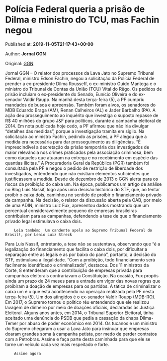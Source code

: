 
# Polícia Federal queria a prisão de Dilma e ministro do TCU, mas Fachin negou

Published at: **2019-11-05T21:17:43+00:00**

Author: **Jornal GGN**

Original: [GGN](https://jornalggn.com.br/justica/policia-federal-queria-a-prisao-de-dilma-e-ministro-do-tcu-mas-fachin-negou/)

Jornal GGN – O relator dos processos da Lava Jato no Supremo Tribunal Federal, ministro Edson Fachin, negou a solicitação da Polícia Federal de prender a ex-presidente Dilma Rousseff, o ex-ministro Guido Mantega e o ministro do Tribunal de Contas da União (TCU) Vital do Rêgo.
Os pedidos de prisão incluíam o ex-presidente do Senado, Eunício Oliveira e do ex-senador Valdir Raupp. Na manhã desta terça-feira (5), a PF cumpriu mandados de busca e apreensão. Também foram alvos, os senadores do MDB Eduardo Braga (AM), Renan Calheiros (AL) e Jader Barbalho (PA).
A ação deu prosseguimento ao inquérito que investiga o suposto repasse de R$ 40 milhões do grupo J&F para políticos, durante a campanha eleitoral de 2014. Em nota publicada hoje cedo, a PF afirmou que não iria divulgar “detalhes das medidas”, porque a investigação tramita em sigilo.
Na solicitação ao ministro Fachin, pedindo as prisões, a PF alegou que a medida era necessária para dar prosseguimento as diligências. “É imprescindível a decretação da prisão temporária dos investigados de maior relevância nos crimes praticados pela associação criminosa, bem como daqueles que atuaram na entrega e no recebimento em espécie das quantias ilícitas.”
A Procuradoria Geral da República (PGR) também foi consultada pela PF e negou o pedido de restrição de liberdade dos investigados, entendendo que não existiam elementos suficientes que justificassem a medida.
Desde de dezembro de 2013 o GGN alerta para os riscos da proibição do caixa um. Na época, publicamos um artigo de análise no Blog Luis Nassif, logo após uma decisão histórica do STF, que, ao tentar proibir o caixa dois, caminhou no sentido de proibir o financiamento privado de campanha.
Na decisão, o relator da discussão aberta pela OAB, por meio de uma ADIN, ministro Luiz Fux, apresentou dados mostrando que um percentual consideravelmente pequeno de empresas brasileiras contribuiam para as campanhas, defendendo a tese de que o financiamento privado legal estimulava o caixa dois.

        Leia também:  Um candente apelo ao Supremo Tribunal Federal do Brasil!, por Lenio Luiz Streck
      
Para Luis Nassif, entretanto, a tese não se sustentava, observando que “é a legalização do financiamento que facilita o caixa dois, por dificultar a separação entre as legais e as por baixo do pano”, portanto, a decisão do STF, estimulava a ilegalidade. “Com a proibição, todo financiamento será facilmente identificado e criminalizado”, destacou.
Dos 11 ministros da Corte, 8 entenderam que a contribuição de empresas privada para campanhas eleitorais contrariavam a Constituição. Na ocasião, Fux propôs ainda um prazo de 24 meses para a entrada em vigor das novas regras que proibiram a doação de empresas para os partidos.
A tática de criminalizar o caixa um é o que está acontecendo na operação realizada pela PF nesta terça-feira (5). Um dos atingidos é o ex-senador Valdir Roupp (MDB-RO). Em 2017, o Supremo tornou o político réu entendendo que ele realizou lavagem de dinheiro por meio de doações oficiais, declaradas às Justiça Eleitoral.
Alguns anos antes, em 2014, o Tribunal Superior Eleitoral, tinha aceitado uma denúncia do PSDB que pedia a cassação da chapa Dilma-Temer por abuso de poder econômico em 2014. Os tucanos e um ministro do Supremo chegaram a usar a Lava Jato para insinuar que empresas doaram grandes soma à campanha petista, por medo de perder contratos com a Petrobras.
Assine e faça parte desta caminhada para que ele se torne um veículo cada vez mais respeitado e forte.

        Assine agora
      

